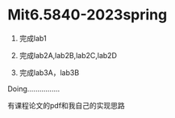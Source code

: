 # Mit6.5840-2023spring
1. 完成lab1

2. 完成lab2A,lab2B,lab2C,lab2D

3. 完成lab3A，lab3B

Doing................

有课程论文的pdf和我自己的实现思路
